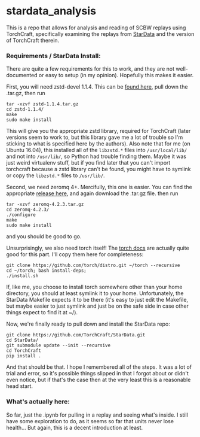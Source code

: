 # stardata_analysis

This is a repo that allows for analysis and reading of SCBW replays using TorchCraft, specifically examining the replays from [StarData](https://github.com/TorchCraft/StarData) and the version of TorchCraft therein.

### Requirements / StarData Install:

There are quite a few requirements for this to work, and they are not well-documented or easy to setup (in my opinion). Hopefully this makes it easier.

First, you will need zstd-devel 1.1.4. This can be [found here](https://github.com/facebook/zstd/releases/tag/v1.1.4), pull down the .tar.gz, then run 
```
tar -xzvf zstd-1.1.4.tar.gz
cd zstd-1.1.4/
make
sudo make install
```
This will give you the appropriate zstd library, required for TorchCraft (later versions seem to work to, but this library gave me a lot of trouble so I'm sticking to what is specified here by the authors). Also note that for me (on Ubuntu 16.04), this installed all of the `libzstd.*` files into `/usr/local/lib/` and not into `/usr/lib/`, so Python had trouble finding them. Maybe it was just weird virtualenv stuff, but if you find later that you can't import torchcraft because a zstd library can't be found, you might have to symlink or copy the `libzstd.*` files to `/usr/lib/`.

Second, we need zeromq 4+. Mercifully, this one is easier. You can find the appropriate [release here](https://github.com/zeromq/libzmq/releases/tag/v4.2.3), and again download the .tar.gz file. then run
```
tar -xzvf zeromq-4.2.3.tar.gz
cd zeromq-4.2.3/
./configure
make
sudo make install
```
and you should be good to go.

Unsurprisingly, we also need torch itself! The [torch docs](http://torch.ch/docs/getting-started.html) are actually quite good for this part. I'll copy them here for completeness:
```
git clone https://github.com/torch/distro.git ~/torch --recursive
cd ~/torch; bash install-deps;
./install.sh
```
If, like me, you choose to install torch somewhere other than your home directory, you should at least symlink it to your home. Unfortunately, the StarData Makefile expects it to be there (it's easy to just edit the Makefile, but maybe easier to just symlink and just be on the safe side in case other things expect to find it at ~/).

Now, we're finally ready to pull down and install the StarData repo:
```
git clone https://github.com/TorchCraft/StarData.git
cd StarData/
git submodule update --init --recursive
cd TorchCraft
pip install .
```

And that should be that. I hope I remembered all of the steps. It was a lot of trial and error, so it's possible things slipped in that I forgot about or didn't even notice, but if that's the case then at the very least this is a reasonable head start.

### What's actually here:

So far, just the .ipynb for pulling in a replay and seeing what's inside. I still have some exploration to do, as it seems so far that units never lose health... But again, this is a decent introduction at least.
